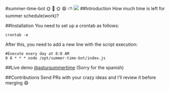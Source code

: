 #summer-time-bot
:sun_with_face: :palm_tree: :sun_with_face: :smile: :partly_sunny:
[<img src="http://www.hiltonhawaiianvillage.com/assets/img/discover/oahu-island-activities/HHV_Oahu-island-activities_Content_Beaches_455x248_x2.jpg">](Beach)
##Introduction
How much time is left for summer schedule(work)?

##Installation
You need to set up a crontab as follows:<br/>

``crontab -e`` <br/>

After this, you need to add a new line with the script execution:<br/>

``#Execute every day at 8:0 AM``<br/>
``0 8 * * * node /opt/summer-time-bot/index.js``

##Live demo
[@astursummertime](https://twitter.com/astursummertime) (Sorry for the spanish)

##Contributions
Send PRs with your crazy ideas and I'll review it before merging :smile:
